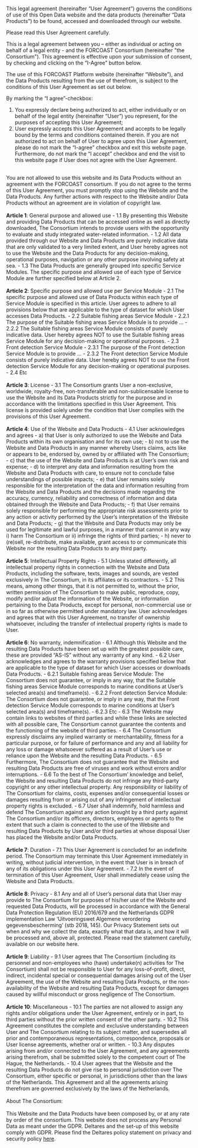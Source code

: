 This legal agreement (hereinafter “User Agreement”) governs the conditions of use of this Open Data website and the data products (hereinafter “Data Products”) to be found, accessed and downloaded through our website.

Please read this User Agreement carefully.  

This is a legal agreement between you – either as individual or acting on behalf of a legal entity - and the FORCOAST Consortium (hereinafter "the Consortium"). This agreement is effective upon your submission of consent, by checking and clicking on the “I-Agree” button below.  

The use of this FORCOAST Platform website (hereinafter “Website”), and the Data Products resulting from the use of therefrom, is subject to the conditions of this User Agreement as set out below.  

By marking the “I agree”-checkbox:
1. You expressly declare being authorized to act, either individually or on behalf of the legal entity (hereinafter “User”) you represent, for the purposes of accepting this User Agreement;
2. User expressly accepts this User Agreement and accepts to be legally bound by the terms and conditions contained therein.
If you are not authorized to act on behalf of User to agree upon this User Agreement, please do not mark the “I-agree” checkbox and exit this website page. Furthermore, do not mark the “I accept” checkbox and end the visit to this website page if User does not agree with the User Agreement.<br/>
<br/>
You are not allowed to use this website and its Data Products without an agreement with the FORCOAST consortium. If you do not agree to the terms of this User Agreement, you must promptly stop using the Website and the Data Products. Any further actions with respect to the Website and/or Data Products without an agreement are in violation of copyright law.<br/>
<br/>
<b>Article 1</b>: General purpose and allowed use
- 1.1	By presenting this Website and providing Data Products that can be accessed online as well as directly downloaded, The Consortium intends to provide users with the opportunity to evaluate and study integrated water-related information.
- 1.2 All data provided through our Website and Data Products are purely indicative data that are only validated to a very limited extent, and User hereby agrees not to use the Website and the Data Products for any decision-making, operational purposes, navigation or any other purpose involving safety at sea.
- 1.3 The Data Products are generally grouped into specific Service Modules. The specific purpose and allowed use of each type of Service Module are further specified below at Article 2.<br/>
<br/>
<b>Article 2</b>: Specific purpose and allowed use per Service Module
- 2.1	The specific purpose and allowed use of Data Products within each type of Service Module is specified in this article. User agrees to adhere to all provisions below that are applicable to the type of dataset for which User accesses Data Products.
- 2.2 Suitable fishing areas Service Module
  - 2.2.1	The purpose of the Suitable fishing areas Service Module is to provide ...
  - 2.2.2	The Suitable fishing areas Service Module consists of purely indicative data. User hereby agrees NOT to use the Suitable fishing areas Service Module for any decision-making or operational purposes.  
- 2.3 Front detection Service Module
  - 2.3.1	The purpose of the Front detection Service Module is to provide ...
  - 2.3.2	The Front detection Service Module consists of purely indicative data. User hereby agrees NOT to use the Front detection Service Module for any decision-making or operational purposes.  
- 2.4 Etc<br/>
<br/>
<b>Article 3</b>: License
- 3.1	The Consortium grants User a non-exclusive, worldwide, royalty-free, non-transferable and non-sublicensable license to use the Website and its Data Products strictly for the purpose and in accordance with the limitations specified in this User Agreement. This license is provided solely under the condition that User complies with the provisions of this User Agreement.<br/>
<br/>
<b>Article 4</b>: Use of the Website and Data Products
- 4.1	User acknowledges and agrees
    - a)	that User is only authorized to use the Website and Data Products within its own organisation and for its own use;
    - b)	not to use the Website and Data Products in any manner whereby Users claims, acts like or appears to be, endorsed by, owned by or affiliated with The Consortium;
    - c)	that the use of the Website and Data Products is at User’s own risk and expense;
    - d)	to interpret any data and information resulting from the Website and Data Products with care, to ensure not to conclude false understandings of possible impacts;
    - e)	that User remains solely responsible for the interpretation of the data and information resulting from the Website and Data Products and the decisions made regarding the accuracy, currency, reliability and correctness of information and data obtained through the Website and Data Products;
    - f)	that User remains solely responsible for performing the appropriate risk assessments prior to any action or activity performed by the User’s interpretation of the Website and Data Products;
    - g)	that the Website and Data Products may only be used for legitimate and lawful purposes, in a manner that cannot in any way i) harm The Consortium or ii) infringe the rights of third parties;
    - h)	never to (re)sell, re-distribute, make available, grant access to or communicate this Website nor the resulting Data Products to any third party.<br/>
<br/>
<b>Article 5</b>: Intellectual Property Rights
- 5.1	Unless stated differently, all intellectual property rights in connection with the Website and Data Products, including the software, texts, images and sounds, are vested exclusively in The Consortium, in its affiliates or its contractors.
- 5.2	This means, among other things, that it is not permitted to, without the prior, written permission of The Consortium to make public, reproduce, copy, modify and/or adjust the information of the Website, or information pertaining to the Data Products, except for personal, non-commercial use or in so far as otherwise permitted under mandatory law. User acknowledges and agrees that with this User Agreement, no transfer of ownership whatsoever, including the transfer of intellectual property rights is made to User.   <br/>
<br/>
<b>Article 6</b>: No warranty, indemnification
- 6.1	Although this Website and the resulting Data Products have been set up with the greatest possible care, these are provided “AS-IS” without any warranty of any kind.
- 6.2	User acknowledges and agrees to the warranty provisions specified below that are applicable to the type of dataset for which User accesses or downloads Data Products.
  - 6.2.1	Suitable fishing areas Service Module: The Consortium does not guarantee, or imply in any way, that the Suitable fishing areas Service Module corresponds to marine conditions at User’s selected area(s) and timeframe(s).
  - 6.2.2 	Front detection Service Module: The Consortium does not guarantee, or imply in any way, that the Front detection Service Module corresponds to marine conditions at User’s selected area(s) and timeframe(s).
  - 6.2.3	Etc
- 6.3	The Website may contain links to websites of third parties and while these links are selected with all possible care, The Consortium cannot guarantee the contents and the functioning of the website of third parties.
- 6.4	The Consortium expressly disclaims any implied warranty or merchantability, fitness for a particular purpose, or for failure of performance and any and all liability for any loss or damage whatsoever suffered as a result of User’s use or reliance upon the Website and the resulting Data Products.
- 6.5	Furthermore, The Consortium does not guarantee that the Website and resulting Data Products are free of viruses and work without errors and/or interruptions.
- 6.6	To the best of The Consortium’ knowledge and belief, the Website and resulting Data Products do not infringe any third-party copyright or any other intellectual property. Any responsibility or liability of The Consortium for claims, costs, expenses and/or consequential losses or damages resulting from or arising out of any infringement of intellectual property rights is excluded.
- 6.7	User shall indemnify, hold harmless and defend The Consortium against any action brought by a third party against The Consortium and/or its officers, directors, employees or agents to the extent that such a claim is connected to the use of the Website and resulting Data Products by User and/or third parties at whose disposal User has placed the Website and/or Data Products.<br/>
<br/>
<b>Article 7</b>: Duration
- 7.1	This User Agreement is concluded for an indefinite period. The Consortium may terminate this User Agreement immediately in writing, without judicial intervention, in the event that User is in breach of any of its obligations under this User Agreement.
- 7.2	In the event of termination of this User Agreement, User shall immediately cease using the Website and Data Products.<br/>
<br/>
<b>Article 8</b>: Privacy
- 8.1	Any and all of User’s personal data that User may provide to The Consortium for purposes of his/her use of the Website and requested Data Products, will be processed in accordance with the General Data Protection Regulation (EU) 2016/679 and the Netherlands GDPR implementation Law ‘Uitvoeringswet Algemene verordering gegevensbescherming’ (stb 2018, 145). Our Privacy Statement sets out when and why we collect the data, exactly what that data is, and how it will be processed and, above all, protected. Please read the statement carefully, available on our website here.<br/>
<br/>
<b>Article 9</b>: Liability
- 9.1	User agrees that The Consortium (including its personnel and non-employees who (have) undertake(n) activities for The Consortium) shall not be responsible to User for any loss-of-profit, direct, indirect, incidental special or consequential damages arising out of the User Agreement, the use of the Website and resulting Data Products, or the non-availability of the Website and resulting Data Products, except for damages caused by willful misconduct or gross negligence of The Consortium.<br/>
<br/>
<b>Article 10</b>: Miscellaneous
- 10.1  The parties are not allowed to assign any rights and/or obligations under the User Agreement, entirely or in part, to third parties without the prior written consent of the other party.
- 10.2	This Agreement constitutes the complete and exclusive understanding between User and The Consortium relating to its subject matter, and supersedes all prior and contemporaneous representations, correspondence, proposals or User license agreements, whether oral or written.
- 10.3	Any disputes arising from and/or connected to the User Agreement, and any agreements arising therefrom, shall be submitted solely to the competent court of The Hague, the Netherlands.
- 10.4	User agrees that the Website and the resulting Data Products do not give rise to personal jurisdiction over The Consortium, either specific or personal, in jurisdictions other than the laws of the Netherlands. This Agreement and all the agreements arising therefrom are governed exclusively by the laws of the Netherlands.<br/>
<br/>
About The Consortium:<br/>
<br/>
This Website and the Data Products have been composed by, or at any rate by order of the consortium. This website does not process any Personal Data as meant under the GDPR. Deltares and the set-up of this website comply with GDPR. Please find the Deltares policy statement on privacy and security policy <a href="https://forcoast.eu/wp-content/uploads/2022/09/Beleidsverklaring-Deltares-omtrent-informatiebeveiling-en-privacy.pdf" target="_blank">here</a>.<br/>
<br/>
